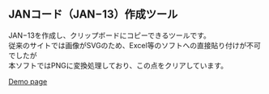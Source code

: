## JANコード（JAN−13）作成ツール

JAN−13を作成し、クリップボードにコピーできるツールです。<br>
従来のサイトでは画像がSVGのため、Excel等のソフトへの直接貼り付けが不可でしたが<br>
本ソフトではPNGに変換処理しており、この点をクリアしています。

[Demo page](https://jan13-4ec3d.web.app/)
